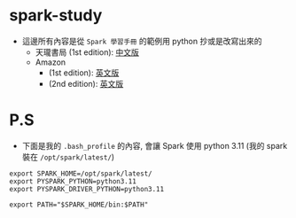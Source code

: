 # spark-study
- 這邊所有內容是從 `Spark 學習手冊` 的範例用 python 抄或是改寫出來的
  - 天瓏書局 (1st edition): [中文版](https://www.tenlong.com.tw/products/9789864760466)
  - Amazon
    - (1st edition): [英文版](https://www.amazon.com/Learning-Spark-Lightning-Fast-Data-Analysis/dp/1449358624) 
    - (2nd edition): [英文版](https://www.amazon.com/-/zh_TW/Jules-Damji-dp-1492050040/dp/1492050040/ref=dp_ob_title_bk)

# P.S
- 下面是我的 `.bash_profile` 的內容, 會讓 Spark 使用 python 3.11 (我的 spark 裝在 `/opt/spark/latest/`)

```
export SPARK_HOME=/opt/spark/latest/
export PYSPARK_PYTHON=python3.11
export PYSPARK_DRIVER_PYTHON=python3.11

export PATH="$SPARK_HOME/bin:$PATH"
```
